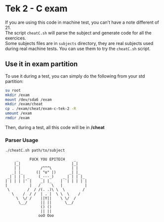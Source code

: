 # Tek 2 - C exam

If you are using this code in machine test, you can't have a note different of 21.  
The script `cheatC.sh` will parse the subject and generate code for all the exercices.  
Some subjects files are in `subjects` directory, they are real subjects used during real machine tests. You can use them to try the `cheatC.sh` script.

## Use it in exam partition

To use it during a test, you can simply do the following from your std partition:

```bash
su root
mkdir /exam
mount /dev/sda6 /exam
mkdir /exam/cheat
cp . /exam/cheat/exam-c-tek-2 -R
umount /exam
rmdir /exam
```

Then, during a test, all this code will be in **/cheat**

### Parser Usage

```bash
./cheatC.sh path/to/subject
```

```
     _     FUCK YOU EPITECH    _
    |_|                       |_|
    | |         /^^^\         | |
   _| |_      (| "o" |)      _| |_
 _| | | | _    (_---_)    _ | | | |_
| | | | |' |    _| |_    | `| | | | |
|          |   /     \   |          |
 \        /  / /(. .)\ \  \        /
   \    /  / /  | . |  \ \  \    /
     \  \/ /    ||Y||    \ \/  /
      \__/      || ||      \__/
                () ()
                || ||
               ooO Ooo
```

